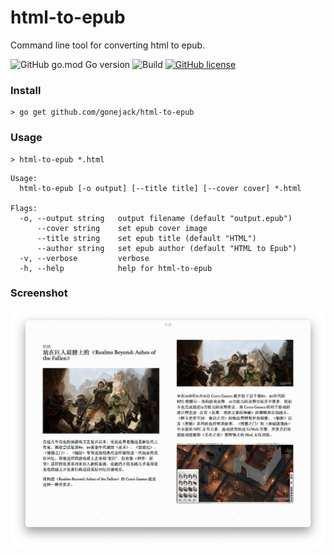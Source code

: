 # html-to-epub
Command line tool for converting html to epub.

![GitHub go.mod Go version](https://img.shields.io/github/go-mod/go-version/gonejack/html-to-epub)
![Build](https://github.com/gonejack/html-to-epub/actions/workflows/go.yml/badge.svg)
[![GitHub license](https://img.shields.io/github/license/gonejack/html-to-epub.svg?color=blue)](LICENSE)

### Install
```shell
> go get github.com/gonejack/html-to-epub
```

### Usage
```shell
> html-to-epub *.html
```
```
Usage:
  html-to-epub [-o output] [--title title] [--cover cover] *.html

Flags:
  -o, --output string   output filename (default "output.epub")
      --cover string    set epub cover image
      --title string    set epub title (default "HTML")
      --author string   set epub author (default "HTML to Epub")
  -v, --verbose         verbose
  -h, --help            help for html-to-epub
```

### Screenshot
![](screenshot.png)
